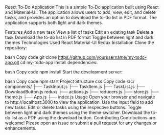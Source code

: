 React To-Do Application
This is a simple To-Do application built using React and Material-UI. The application allows users to add, view, edit, and delete tasks, and provides an option to download the to-do list in PDF format. The application supports both light and dark themes.

Features
Add a new task
View a list of tasks
Edit an existing task
Delete a task
Download the to-do list in PDF format
Toggle between light and dark themes
Technologies Used
React
Material-UI
Redux
Installation
Clone the repository:

bash
Copy code
git clone https://github.com/yourusername/my-todo-app.git
cd my-todo-app
Install dependencies:

bash
Copy code
npm install
Start the development server:

bash
Copy code
npm start
Project Structure
css
Copy code
src/
  components/
    ├── TaskInput.js
    ├── TaskItem.js
    ├── TaskList.js
    ├── DownloadButton.js
  redux/
    ├── actions.js
    ├── reducers.js
    ├── store.js
  ├── theme.js
  ├── App.js
  ├── index.js
Usage
Open your browser and navigate to http://localhost:3000 to view the application.
Use the input field to add new tasks.
Edit or delete tasks using the respective buttons.
Toggle between light and dark themes using the theme switcher.
Download the to-do list as a PDF using the download button.
Contributing
Contributions are welcome! Please open an issue or submit a pull request for any changes or enhancements.
